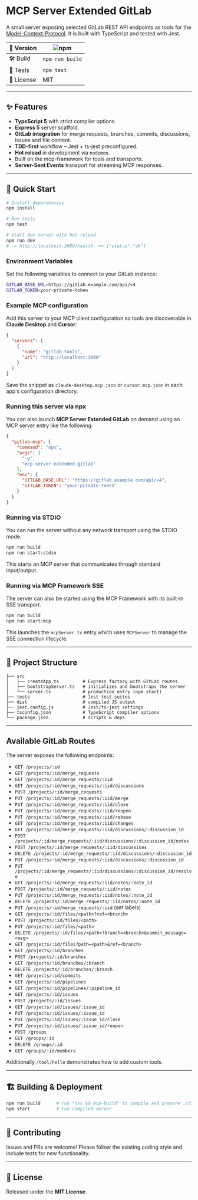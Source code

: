 # MCP Server Extended GitLab

A small server exposing selected GitLab REST API endpoints as tools for the [Model-Context-Protocol](https://github.com/modelcontextprotocol/). It is built with TypeScript and tested with Jest.

| 🔖 Version | ![npm](https://img.shields.io/badge/project-v1.0.0-blue) |
|-----------|-----------------------------------------------|
| 🛠 Build  | `npm run build` |
| 🧪 Tests  | `npm test` |
| 📄 License| MIT |

---

## ✨ Features

* **TypeScript 5** with strict compiler options.
* **Express 5** server scaffold.
* **GitLab integration** for merge requests, branches, commits, discussions, issues and file content.
* **TDD-first** workflow – Jest + ts-jest preconfigured.
* **Hot reload** in development via `nodemon`.
* Built on the mcp-framework for tools and transports.
* **Server-Sent Events** transport for streaming MCP responses.

---

## 🚀 Quick Start

```bash
# Install dependencies
npm install

# Run tests
npm test

# Start dev server with hot reload
npm run dev
# -> http://localhost:3000/health  => {"status":"ok"}
```

### Environment Variables

Set the following variables to connect to your GitLab instance:

```bash
GITLAB_BASE_URL=https://gitlab.example.com/api/v4
GITLAB_TOKEN=your-private-token
```

### Example MCP configuration

Add this server to your MCP client configuration so tools are discoverable in
**Claude Desktop** and **Cursor**:

```json
{
  "servers": [
    {
      "name": "gitlab-tools",
      "url": "http://localhost:3000"
    }
  ]
}
```

Save the snippet as `claude-desktop.mcp.json` or `cursor.mcp.json` in each
app's configuration directory.

### Running this server via npx

You can also launch **MCP Server Extended GitLab** on demand using an MCP server
entry like the following:

```json
{
  "gitlab-mcp": {
    "command": "npx",
    "args": [
      "-y",
      "mcp-server-extended-gitlab"
    ],
    "env": {
      "GITLAB_BASE_URL": "https://gitlab.example.com/api/v4",
      "GITLAB_TOKEN": "your-private-token"
    }
  }
}
```

### Running via STDIO

You can run the server without any network transport using the STDIO mode.

```bash
npm run build
npm run start:stdio
```

This starts an MCP server that communicates through standard input/output.

### Running via MCP Framework SSE

The server can also be started using the MCP Framework with its built-in SSE
transport.

```bash
npm run build
npm run start:mcp
```

This launches the `mcpServer.ts` entry which uses `MCPServer` to manage the SSE
connection lifecycle.


---

## 📂 Project Structure

```
├── src
│   ├── createApp.ts         # Express factory with GitLab routes
│   ├── bootstrapServer.ts   # initializes and bootstraps the server
│   └── server.ts            # production entry (npm start)
├── tests                    # Jest test suites
├── dist                     # compiled JS output
├── jest.config.js           # Jest/ts-jest settings
├── tsconfig.json            # TypeScript compiler options
└── package.json             # scripts & deps
```

---

## Available GitLab Routes

The server exposes the following endpoints:

- `GET /projects/:id`
- `GET /projects/:id/merge_requests`
- `GET /projects/:id/merge_requests/:iid`
- `GET /projects/:id/merge_requests/:iid/discussions`
- `POST /projects/:id/merge_requests`
- `PUT /projects/:id/merge_requests/:iid/merge`
- `PUT /projects/:id/merge_requests/:iid/close`
- `PUT /projects/:id/merge_requests/:iid/reopen`
- `PUT /projects/:id/merge_requests/:iid/rebase`
- `GET /projects/:id/merge_requests/:iid/changes`
- `GET /projects/:id/merge_requests/:iid/discussions/:discussion_id`
- `POST /projects/:id/merge_requests/:iid/discussions/:discussion_id/notes`
- `POST /projects/:id/merge_requests/:iid/discussions`
- `DELETE /projects/:id/merge_requests/:iid/discussions/:discussion_id`
- `PUT /projects/:id/merge_requests/:iid/discussions/:discussion_id`
- `PUT /projects/:id/merge_requests/:iid/discussions/:discussion_id/resolve`
- `GET /projects/:id/merge_requests/:iid/notes/:note_id`
- `POST /projects/:id/merge_requests/:iid/notes`
- `PUT /projects/:id/merge_requests/:iid/notes/:note_id`
- `DELETE /projects/:id/merge_requests/:iid/notes/:note_id`
- `PUT /projects/:id/merge_requests/:iid` (set labels)
- `GET /projects/:id/files/<path>?ref=<branch>`
- `POST /projects/:id/files/<path>`
- `PUT /projects/:id/files/<path>`
- `DELETE /projects/:id/files/<path>?branch=<branch>&commit_message=<msg>`
- `GET /projects/:id/files?path=<path>&ref=<branch>`
- `GET /projects/:id/branches`
- `POST /projects/:id/branches`
- `GET /projects/:id/branches/:branch`
- `DELETE /projects/:id/branches/:branch`
- `GET /projects/:id/commits`
- `GET /projects/:id/pipelines`
- `GET /projects/:id/pipelines/:pipeline_id`
- `GET /projects/:id/issues`
- `POST /projects/:id/issues`
- `GET /projects/:id/issues/:issue_id`
- `PUT /projects/:id/issues/:issue_id`
- `PUT /projects/:id/issues/:issue_id/close`
- `PUT /projects/:id/issues/:issue_id/reopen`
- `POST /groups`
- `GET /groups/:id`
- `DELETE /groups/:id`
- `GET /groups/:id/members`

Additionally `/tool/hello` demonstrates how to add custom tools.

---

## 🏗 Building & Deployment

```bash
npm run build      # run "tsc && mcp-build" to compile and prepare ./dist
npm start          # run compiled server
```

---

## 🤝 Contributing

Issues and PRs are welcome! Please follow the existing coding style and include tests for new functionality.

---

## 📜 License

Released under the **MIT License**.
